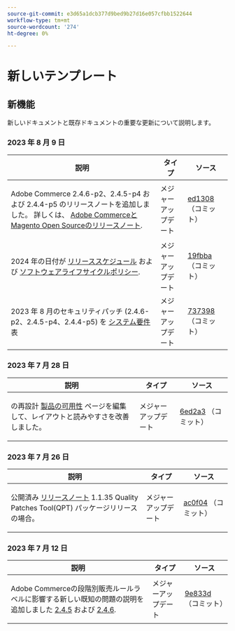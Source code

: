 ```yaml
---
source-git-commit: e3d65a1dcb377d9bed9b27d16e057cfbb1522644
workflow-type: tm+mt
source-wordcount: '274'
ht-degree: 0%

---
```

# 新しいテンプレート

## 新機能

新しいドキュメントと既存ドキュメントの重要な更新について説明します。

### 2023 年 8 月 9 日

<table style="table-layout:auto;">
  <thead>
    <tr>
      <th>説明</th>
      <th>タイプ</th>
      <th>ソース</th>
    </tr>
  </thead>
  <tbody>
    <tr>
      <td><p>Adobe Commerce 2.4.6-p2、2.4.5-p4 および 2.4.4-p5 のリリースノートを追加しました。 詳しくは、 <a href="https://experienceleague.adobe.com/docs/commerce-operations/release/notes/overview.html">Adobe CommerceとMagento Open Sourceのリリースノート</a>.</p>
</td>
      <td>メジャーアップデート</td>
      <td><a href="https://github.com/AdobeDocs/commerce-operations.en/commit/ed1308771a799bcbaf71a8f82542c45d37f9c141">ed1308</a> （コミット）</td>
    </tr>
    <tr>
      <td><p>2024 年の日付が <a href="https://experienceleague.adobe.com/docs/commerce-operations/release/planning/schedule.html">リリーススケジュール</a> および <a href="https://experienceleague.adobe.com/docs/commerce-operations/release/planning/lifecycle-policy.html">ソフトウェアライフサイクルポリシー</a>.</p>
</td>
      <td>メジャーアップデート</td>
      <td><a href="https://github.com/AdobeDocs/commerce-operations.en/commit/19fbba535c047a8d877428afc071540d3fa12390">19fbba</a> （コミット）</td>
    </tr>
    <tr>
      <td><p>2023 年 8 月のセキュリティパッチ (2.4.6-p2、2.4.5-p4、2.4.4-p5) を <a href="https://experienceleague.adobe.com/docs/commerce-operations/installation-guide/system-requirements.html">システム要件</a> 表</p>
</td>
      <td>メジャーアップデート</td>
      <td><a href="https://github.com/AdobeDocs/commerce-operations.en/commit/7373980a0648be5e0f7dc4a307074d934f646b24">737398</a> （コミット）</td>
    </tr>
  </tbody>
</table><!-- date_group -->

### 2023 年 7 月 28 日

<table style="table-layout:auto;">
  <thead>
    <tr>
      <th>説明</th>
      <th>タイプ</th>
      <th>ソース</th>
    </tr>
  </thead>
  <tbody>
    <tr>
      <td><p>の再設計 <a href="https://experienceleague.adobe.com/docs/commerce-operations/release/product-availability.html">製品の可用性</a> ページを編集して、レイアウトと読みやすさを改善しました。</p>
</td>
      <td>メジャーアップデート</td>
      <td><a href="https://github.com/AdobeDocs/commerce-operations.en/commit/6ed2a3e42cd0b85aae29652b8e36acbbda1b9e72">6ed2a3</a> （コミット）</td>
    </tr>
  </tbody>
</table>

### 2023 年 7 月 26 日

<table style="table-layout:auto;">
  <thead>
    <tr>
      <th>説明</th>
      <th>タイプ</th>
      <th>ソース</th>
    </tr>
  </thead>
  <tbody>
    <tr>
      <td><p>公開済み <a href="https://experienceleague.adobe.com/docs/commerce-operations/tools/quality-patches-tool/release-notes.html">リリースノート</a> 1.1.35 Quality Patches Tool(QPT) パッケージリリースの場合。</p>
</td>
      <td>メジャーアップデート</td>
      <td><a href="https://github.com/AdobeDocs/commerce-operations.en/commit/ac0f04b7a04c5c7d3b3880b8231ffece05718558">ac0f04</a> （コミット）</td>
    </tr>
  </tbody>
</table>

### 2023 年 7 月 12 日

<table style="table-layout:auto;">
  <thead>
    <tr>
      <th>説明</th>
      <th>タイプ</th>
      <th>ソース</th>
    </tr>
  </thead>
  <tbody>
    <tr>
      <td><p>Adobe Commerceの段階別販売ルールラベルに影響する新しい既知の問題の説明を追加しました <a href="https://experienceleague.adobe.com/docs/commerce-operations/release/notes/adobe-commerce/2-4-5.html">2.4.5</a> および <a href="https://experienceleague.adobe.com/docs/commerce-operations/release/notes/adobe-commerce/2-4-6.html">2.4.6</a>.</p>
</td>
      <td>メジャーアップデート</td>
      <td><a href="https://github.com/AdobeDocs/commerce-operations.en/commit/9e833dad884fa6146bb5e6ce6dd5ebcb23208b80">9e833d</a> （コミット）</td>
    </tr>
  </tbody>
</table><!-- date_group --><!-- month_group --><!-- year_group -->
